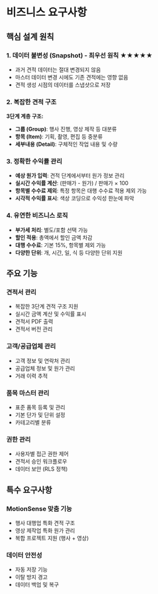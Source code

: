# 비즈니스 요구사항

## 핵심 설계 원칙

### 1. 데이터 불변성 (Snapshot) - 최우선 원칙 ★★★★★
- 과거 견적 데이터는 절대 변경되지 않음
- 마스터 데이터 변경 시에도 기존 견적에는 영향 없음
- 견적 생성 시점의 데이터를 스냅샷으로 저장

### 2. 복잡한 견적 구조
**3단계 계층 구조:**
- **그룹 (Group)**: 행사 진행, 영상 제작 등 대분류
- **항목 (Item)**: 기획, 촬영, 편집 등 중분류  
- **세부내용 (Detail)**: 구체적인 작업 내용 및 수량

### 3. 정확한 수익률 관리
- **예상 원가 입력**: 견적 단계에서부터 원가 정보 관리
- **실시간 수익률 계산**: (판매가 - 원가) / 판매가 × 100
- **항목별 수수료 제외**: 특정 항목은 대행 수수료 적용 제외 가능
- **시각적 수익률 표시**: 색상 코딩으로 수익성 한눈에 파악

### 4. 유연한 비즈니스 로직
- **부가세 처리**: 별도/포함 선택 가능
- **할인 적용**: 총액에서 할인 금액 차감
- **대행 수수료**: 기본 15%, 항목별 제외 가능
- **다양한 단위**: 개, 시간, 일, 식 등 다양한 단위 지원

## 주요 기능

### 견적서 관리
- 복잡한 3단계 견적 구조 지원
- 실시간 금액 계산 및 수익률 표시
- 견적서 PDF 출력
- 견적서 버전 관리

### 고객/공급업체 관리
- 고객 정보 및 연락처 관리
- 공급업체 정보 및 원가 관리
- 거래 이력 추적

### 품목 마스터 관리
- 표준 품목 등록 및 관리
- 기본 단가 및 단위 설정
- 카테고리별 분류

### 권한 관리
- 사용자별 접근 권한 제어
- 견적서 승인 워크플로우
- 데이터 보안 (RLS 정책)

## 특수 요구사항

### MotionSense 맞춤 기능
- 행사 대행업 특화 견적 구조
- 영상 제작업 특화 원가 관리
- 복합 프로젝트 지원 (행사 + 영상)

### 데이터 안전성
- 자동 저장 기능
- 이탈 방지 경고
- 데이터 백업 및 복구